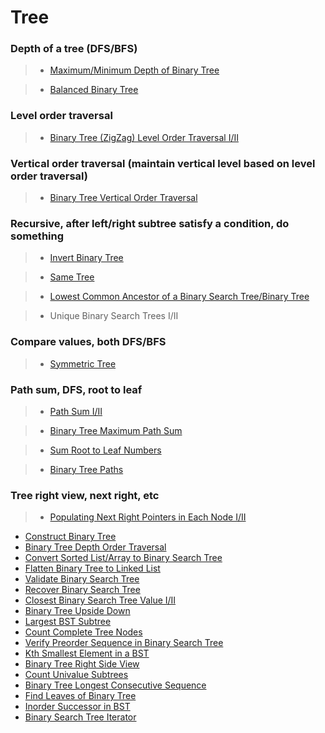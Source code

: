 # Tree

### Depth of a tree (DFS/BFS)

> * [Maximum/Minimum Depth of Binary Tree](depth_of_binary_tree.md)

> * [Balanced Binary Tree](balanced_binary_tree.md)

### Level order traversal

> * [Binary Tree (ZigZag) Level Order Traversal I/II](binary_tree_level_order_traversal.md)

### Vertical order traversal (maintain vertical level based on level order traversal)

> * [Binary Tree Vertical Order Traversal](binary_tree_vertical_order_traversal.md)

### Recursive, after left/right subtree satisfy a condition, do something
 
> * [Invert Binary Tree](invert_binary_tree.md)

> * [Same Tree](same_tree.md)

> * [Lowest Common Ancestor of a Binary Search Tree/Binary Tree](lowest_common_ancestor_of_a_binary_search_tree.md)

> * Unique Binary Search Trees I/II

### Compare values, both DFS/BFS

> * [Symmetric Tree](symmetric_tree.md)

### Path sum, DFS, root to leaf

> * [Path Sum I/II](path_sum.md)

> * [Binary Tree Maximum Path Sum](path_sum.md)

> * [Sum Root to Leaf Numbers](sum_root_to_leaf_numbers.md)

> * [Binary Tree Paths](binary_tree_paths.md)

### Tree right view, next right, etc

> * [Populating Next Right Pointers in Each Node I/II](populating_next_right_pointers_in_each_node.md)

* [Construct Binary Tree](construct_binary_tree.md)
* [Binary Tree Depth Order Traversal](binary_tree_depth_order_traversal.md)
* [Convert Sorted List/Array to Binary Search Tree ](convert_sorted_listarray_to_binary_search_tree.md)
* [Flatten Binary Tree to Linked List](flatten_binary_tree_to_linked_list.md)
* [Validate Binary Search Tree](validate_binary_search_tree.md)
* [Recover Binary Search Tree](recover_binary_search_tree.md)
* [Closest Binary Search Tree Value I/II](closest_binary_search_tree_value.md)
* [Binary Tree Upside Down](binary_tree_upside_down.md)
* [Largest BST Subtree](largest_bst_subtree.md)
* [Count Complete Tree Nodes](count_complete_tree_nodes.md)
* [Verify Preorder Sequence in Binary Search Tree](verify_preorder_sequence_in_binary_search_tree.md)
* [Kth Smallest Element in a BST](kth_smallest_element_in_a_bst.md)
* [Binary Tree Right Side View](binary_tree_right_side_view.md)
* [Count Univalue Subtrees](count_univalue_subtrees.md)
* [Binary Tree Longest Consecutive Sequence](binary_tree_longest_consecutive_sequence.md)
* [Find Leaves of Binary Tree](find_leaves_of_binary_tree.md)
* [Inorder Successor in BST](inorder_successor_in_bst.md)
* [Binary Search Tree Iterator](binary_search_tree_iterator.md)
